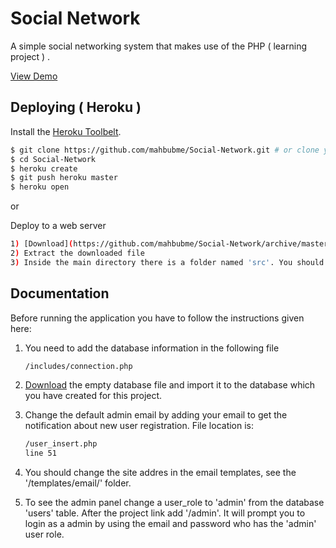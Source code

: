 # Social Network

A simple social networking system that makes use of the PHP ( learning project ) .

[View Demo](http://mahbub.me/project/social-network/home.php)

## Deploying ( Heroku )

Install the [Heroku Toolbelt](https://toolbelt.heroku.com/).

```sh
$ git clone https://github.com/mahbubme/Social-Network.git # or clone your own fork
$ cd Social-Network
$ heroku create
$ git push heroku master
$ heroku open
```

or

Deploy to a web server

```sh
1) [Download](https://github.com/mahbubme/Social-Network/archive/master.zip) the repository
2) Extract the downloaded file
3) Inside the main directory there is a folder named 'src'. You should upload 'src' directory's files to the server.
```

## Documentation

Before running the application you have to follow the instructions given here:

1) You need to add the database information in the following file
	```sh
	/includes/connection.php
	```
2) [Download](http://mahbub.me/project/social_network.sql.zip) the empty database file and import it to the database which you have created for this project.

3) Change the default admin email by adding your email to get the notification about new user registration. File location is:
	```sh
	/user_insert.php 
	line 51
	```
4) You should change the site addres in the email templates, see the '/templates/email/' folder.

5) To see the admin panel change a user_role to 'admin' from the database 'users' table. After the project link add '/admin'. It will prompt you to login as a admin by using the email and password who has the 'admin' user role.